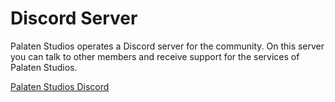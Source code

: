 # Discord Server

Palaten Studios operates a Discord server for the community. 
On this server you can talk to other members 
and receive support for the services of Palaten Studios.

[Palaten Studios Discord](https://discord.palaten.de)